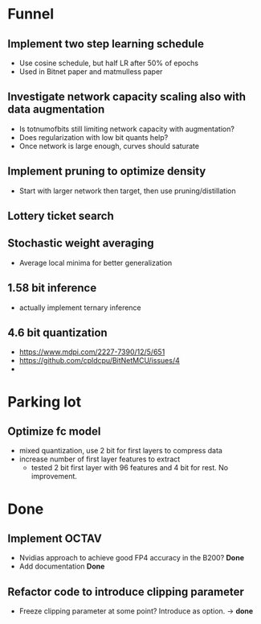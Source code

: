 
# Funnel

 

## Implement two step learning schedule
- Use cosine schedule, but half LR after 50% of epochs
- Used in Bitnet paper and matmulless paper

## Investigate network capacity scaling also with data augmentation
- Is totnumofbits still limiting network capacity with augmentation?
- Does regularization with low bit quants help?
- Once network is large enough, curves should saturate

## Implement pruning to optimize density

- Start with larger network then target, then use pruning/distillation

## Lottery ticket search

## Stochastic weight averaging

- Average local minima for better generalization

## 1.58 bit inference

- actually implement ternary inference

## 4.6 bit quantization

- https://www.mdpi.com/2227-7390/12/5/651
- https://github.com/cpldcpu/BitNetMCU/issues/4
- 

# Parking lot

## Optimize fc model

- mixed quantization, use 2 bit for first layers to compress data
- increase number of first layer features to extract
  - tested 2 bit first layer with 96 features and 4 bit for rest. No improvement.

# Done

## Implement OCTAV
- Nvidias approach to achieve good FP4 accuracy in the B200?  **Done**
- Add documentation **Done**

## Refactor code to introduce clipping parameter
- Freeze clipping parameter at some point? Introduce as option. -> **done**

